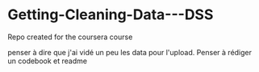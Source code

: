 # Getting-Cleaning-Data---DSS
Repo created for the coursera course 


penser à dire que j'ai vidé un peu les data pour l'upload. Penser à rédiger un codebook et readme
